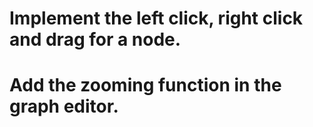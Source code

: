 # Implement the left click, right click and drag for a node.
# Add the zooming function in the graph editor.